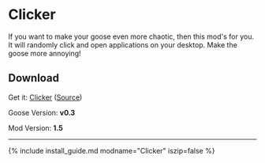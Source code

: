 # Clicker

If you want to make your goose even more chaotic, then this mod's for you. It will randomly click and open applications on your desktop.  Make the goose more annoying!

## Download

Get it: [Clicker](https://github.com/DesktopGooseUnofficial/ResourceHub/releases/download/clicker/Clicker.dll) ([Source](https://github.com/NE1W01F/Gooes-Mod))

Goose Version: **v0.3**

Mod Version: **1.5**

----

{% include install_guide.md modname="Clicker" iszip=false %}

